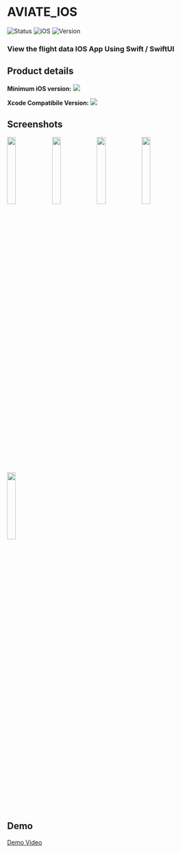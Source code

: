 # AVIATE_IOS

  

![Status](https://img.shields.io/badge/Status-ongoing-yellow.svg)
![iOS](https://img.shields.io/badge/IOS-17.0-blue.svg)
![Version](https://img.shields.io/badge/Version-1.0-green.svg)

  
### View the flight data IOS App Using Swift / SwiftUI

## Product details

**Minimum iOS version:**  ![](https://img.shields.io/badge/-17.0-blue)

**Xcode Compatibile Version:**  ![](https://img.shields.io/badge/-15.0-green)

## Screenshots

<img src="https://github.com/user-attachments/assets/457951f8-f0de-4525-8517-0bba21828172" width=20% height=20%>&nbsp;<img src="https://github.com/user-attachments/assets/6ba6426f-303c-4650-ba88-bfe3906ce137" width=20% height=20%>&nbsp;<img src="https://github.com/user-attachments/assets/d224bb83-1342-4fca-9c66-cb2f47cd7c2b" width=20% height=20%>&nbsp;<img src="https://github.com/user-attachments/assets/15b8b6ec-8b9c-419b-b29d-69ce915ecd03" width=20% height=20%>&nbsp;<img src="https://github.com/user-attachments/assets/80d09a34-ff81-4259-9e6e-140c25f7edb0" width=20% height=20%>



## Demo

[Demo Video](https://drive.google.com/file/d/177-y--guyDolTFy-ATpkxmAbufCg1rUh/view?usp=sharing)
